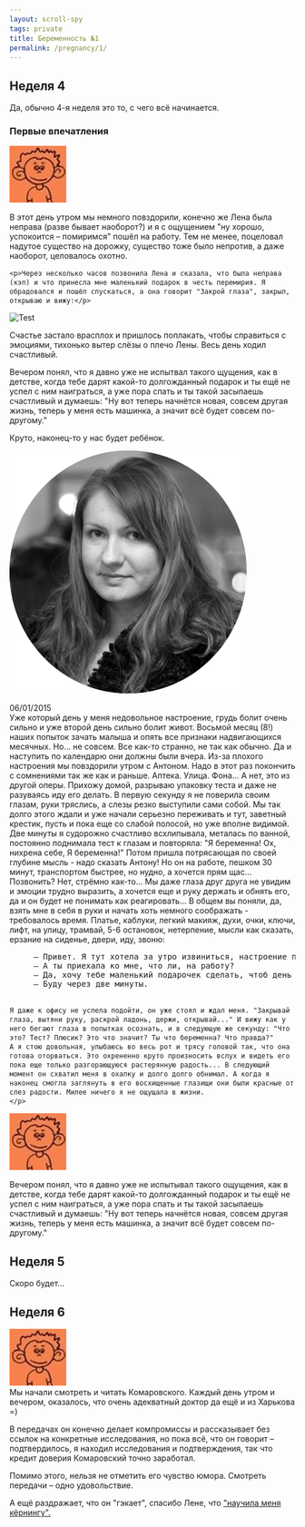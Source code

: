 ```yaml
---
layout: scroll-spy
tags: private
title: Беременность №1
permalink: /pregnancy/1/
---
```

## Неделя 4

Да, обычно 4-я неделя это то, с чего всё начинается.

### Первые впечатления

<div class="bubble restuta">
    <div class="avatar"><img src="/images/avatar-100x100.jpg"></div>
    <div class="pointer"></div>
    <p>В этот день утром мы немного повздорили, конечно же Лена была неправа (разве бывает наоборот?) и я с ощущением "ну хорошо, успокоится – помиримся" пошёл на работу. Тем не менее, поцеловал надутое существо на дорожку, существо тоже было непротив, а даже наоборот, целовалось охотно. </p>

    <p>Через несколько часов позвонила Лена и сказала, что была неправа (кэп) и что принесла мне маленький подарок в честь перемирия. Я обрадовался и пошёл спускаться, а она говорит "Закрой глаза", закрыл, открываю и вижу:</p>

<div><img class="inline" src="{{ site.url }}/images/posts/pregnancy/1/test.jpg" alt="Test"></div>

<p>Счастье застало врасплох и пришлось поплакать, чтобы справиться с эмоциями, тихонько вытер слёзы о плечо Лены. Весь день ходил счастливый.</p>

<p>Вечером понял, что я давно уже не испытвал такого щущения, как в детстве, когда тебе дарят какой-то долгожданный подарок и ты ещё не успел с ним наиграться, а уже пора спать и ты такой засыпаешь счастливый и думаешь: "Ну вот теперь начнётся новая, совсем другая жизнь, теперь у меня есть машинка, а значит всё будет совсем по-другому." </p>

<p>Круто, наконец-то у нас будет ребёнок.</p>
</div>

<div class="bubble me4ta">
    <div class="avatar"><img src="/images/avatar_me4ta.png"></div>
    <div class="pointer"></div>
    <p>06/01/2015<br>
    Уже который день у меня недовольное настроение, грудь болит очень сильно и уже второй день сильно болит живот. Восьмой месяц (8!) наших попыток зачать малыша и опять все признаки надвигающихся месячных. Но… не совсем. Все как-то странно, не так как обычно. Да и наступить по календарю они должны были вчера. 
    Из-за плохого настроения мы повздорили утром с Антоном. Надо в этот раз покончить с сомнениями так же как и раньше. Аптека. Улица. Фона… А нет, это из другой оперы. Прихожу домой, разрываю упаковку теста и даже не разуваясь иду его делать.
    В первую секунду я не поверила своим глазам, руки тряслись, а слезы резко выступили сами собой. Мы так долго этого ждали и уже начали серьезно переживать и тут, заветный крестик, пусть и пока еще со слабой полосой, но уже вполне видимой. Две минуты я судорожно счастливо всхлипывала, металась по ванной, постоянно поднимала тест к глазам и повторяла: "Я беременна! Ох, нихрена себе, Я беременна!"
    Потом пришла потрясающая по своей глубине мысль - надо сказать Антону! Но он на работе, пешком 30 минут, транспортом быстрее, но нудно, а хочется прям щас... Позвонить? Нет, стрёмно как-то... Мы даже глаза друг друга не увидим и эмоции трудно выразить, а хочется еще и руку держать и обнять его, да и он будет не понимать как реагировать... В общем вы поняли, да, взять мне в себя в руки и начать хоть немного соображать - требовалось время.
    Платье, каблуки, легкий макияж, духи, очки, ключи, лифт, на улицу, трамвай, 5-6 остановок, нетерпение, мысли как сказать, ерзание на сиденье, двери, иду, звоню: 
    <pre>
     — Привет. Я тут хотела за утро извиниться, настроение паршивое было, не хочу чтоб ты расстраивался. Можешь минут на пять выйти на улицу?
     — А ты приехала ко мне, что ли, на работу?
     — Да, хочу тебе маленький подарочек сделать, чтоб день скрасить. Сможешь выйти?
     — Буду через две минуты.
    </pre>

    Я даже к офису не успела подойти, он уже стоял и ждал меня. "Закрывай глаза, вытяни руку, раскрой ладонь, держи, открывай..." И вижу как у него бегают глаза в попытках осознать, и в следующую же секунду: "Что это? Тест? Плюсик? Это что значит? Ты что беременна? Что правда?"
    А я стою довольная, улыбаюсь во весь рот и трясу головой так, что она готова оторваться. Это охрененно круто произносить вслух и видеть его пока еще только разгорающуюся растерянную радость... В следующий момент он схватил меня в охапку и долго долго обнимал. А когда я наконец смогла заглянуть в его восхищенные глазищи они были красные от слез радости. Милее ничего я не ощущала в жизни.
    </p>
</div>

<div class="bubble restuta">
    <div class="avatar"><img src="/images/avatar-100x100.jpg"></div>
    <div class="pointer"></div>
      <p>Вечером понял, что я давно уже не испытывал такого ощущения, как в детстве, когда тебе дарят какой-то долгожданный подарок и ты ещё не успел с ним наиграться, а уже пора спать и ты такой засыпаешь счастливый и думаешь: "Ну вот теперь начнётся новая, совсем другая жизнь, теперь у меня есть машинка, а значит всё будет совсем по-другому." </p>
</div>

## Неделя 5
Скоро будет...

## Неделя 6
<div class="bubble restuta"><div class="avatar"><img src="/images/avatar-100x100.jpg"></div><div class="pointer"></div>
Мы начали смотреть и читать Комаровского. Каждый день утром и вечером, оказалось, что очень адекватный доктор да ещё и из Харькова =)

В передачах он конечно делает компромиссы и рассказывает без ссылок на конкретные исследования, но пока всё, что он говорит – подтвердилось, я находил исследования и подтверждения, так что кредит доверия Комаровский точно заработал. 

Помимо этого, нельзя не отметить его чувство юмора. Смотреть передачи – одно удовольствие. 

А ещё раздражает, что он "гэкает", спасибо Лене, что <a href="https://xkcd.com/1015/">"научила меня кёрнингу".</a>
</div>